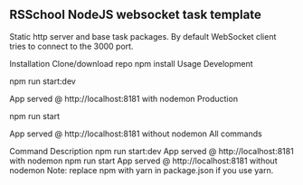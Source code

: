 ## RSSchool NodeJS websocket task template
Static http server and base task packages. By default WebSocket client tries to connect to the 3000 port.

Installation
Clone/download repo
npm install
Usage
Development

 npm run start:dev

App served @ http://localhost:8181 with nodemon
Production

npm run start

App served @ http://localhost:8181 without nodemon
All commands

Command	Description
npm run start:dev	App served @ http://localhost:8181 with nodemon
npm run start	App served @ http://localhost:8181 without nodemon
Note: replace npm with yarn in package.json if you use yarn.